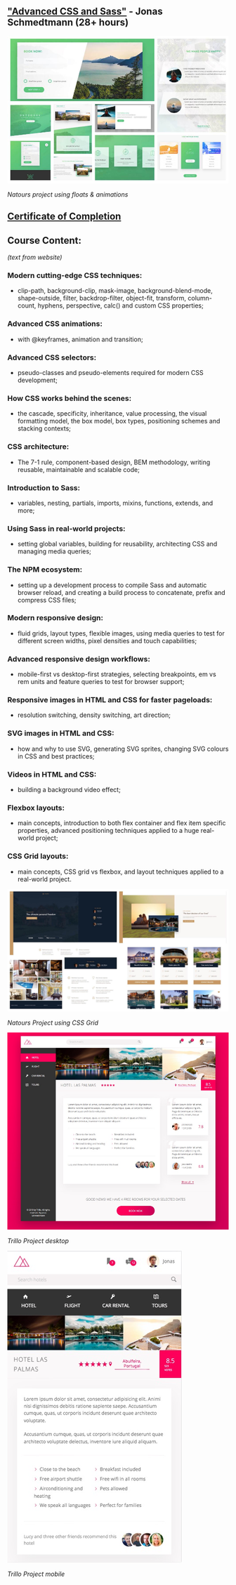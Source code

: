 ## ["Advanced CSS and Sass"](https://www.udemy.com/course/advanced-css-and-sass) - Jonas Schmedtmann (28+ hours)

![Natours Project](https://github.com/ClareBee/AdvancedCSS/blob/master/assets/Natours.jpg)

*Natours project using floats & animations*

[Certificate of Completion](https://github.com/ClareBee/AdvancedCSS/blob/master/assets/cert.pdf)
---
## Course Content:
*(text from website)*
### Modern cutting-edge CSS techniques:
- clip-path, background-clip, mask-image, background-blend-mode, shape-outside, filter, backdrop-filter, object-fit, transform, column-count, hyphens, perspective, calc() and custom CSS properties;

### Advanced CSS animations:
- with @keyframes, animation and transition;

### Advanced CSS selectors:
- pseudo-classes and pseudo-elements required for modern CSS development;

### How CSS works behind the scenes:
- the cascade, specificity, inheritance, value processing, the visual formatting model, the box model, box types, positioning schemes and stacking contexts;

### CSS architecture:
- The 7-1 rule, component-based design, BEM methodology, writing reusable, maintainable and scalable code;

### Introduction to Sass:
- variables, nesting, partials, imports, mixins, functions, extends, and more;

### Using Sass in real-world projects:
- setting global variables, building for reusability, architecting CSS and managing media queries;

### The NPM ecosystem:
- setting up a development process to compile Sass and automatic browser reload, and creating a build process to concatenate, prefix and compress CSS files;

### Modern responsive design:
- fluid grids, layout types, flexible images, using media queries to test for different screen widths, pixel densities and touch capabilities;

### Advanced responsive design workflows:
- mobile-first vs desktop-first strategies, selecting breakpoints, em vs rem units and feature queries to test for browser support;

### Responsive images in HTML and CSS for faster pageloads:
- resolution switching, density switching, art direction;

### SVG images in HTML and CSS:
- how and why to use SVG, generating SVG sprites, changing SVG colours in CSS and best practices;

### Videos in HTML and CSS:
- building a background video effect;

### Flexbox layouts:
- main concepts, introduction to both flex container and flex item specific properties, advanced positioning techniques applied to a huge real-world project;

### CSS Grid layouts:
- main concepts, CSS grid vs flexbox, and layout techniques applied to a real-world project.

![Nexter Project](https://github.com/ClareBee/AdvancedCSS/blob/master/assets/Nexter.jpg)

*Natours Project using CSS Grid*

![Trillo web](https://github.com/ClareBee/AdvancedCSS/blob/master/assets/Trillo-web.jpg)

*Trillo Project desktop*

![Trillo mobile](https://github.com/ClareBee/AdvancedCSS/blob/master/assets/Trillo-mobile.jpg)

*Trillo Project mobile*
